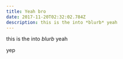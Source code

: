 ```yaml
---
title: Yeah bro
date: 2017-11-20T02:32:02.784Z
description: this is the into *blurb* yeah
---
```

this is the into *blurb* yeah

yep
###

